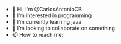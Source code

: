 - 👋 Hi, I’m @CarlosAntonioCB
- 👀 I’m interested in programming
- 🌱 I’m currently learning java
- 💞️ I’m looking to collaborate on something
- 📫 How to reach me: 

<!---
CarlosAntonioCB/CarlosAntonioCB is a ✨ special ✨ repository because its `README.md` (this file) appears on your GitHub profile.
You can click the Preview link to take a look at your changes.
--->
